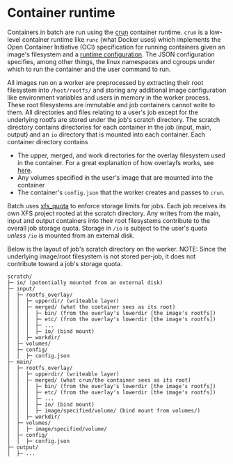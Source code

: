 # Container runtime

Containers in batch are run using the [crun](https://github.com/containers/crun) container runtime.
`crun` is a low-level container runtime like `runc` (what Docker uses) which implements the
Open Container Initiative (OCI) specification for running containers given an image's filesystem and a
[runtime configuration](https://github.com/opencontainers/runtime-spec/blob/master/config.md). The JSON
configuration specifies, among other things, the linux namespaces and cgroups under which to run the container
and the user command to run.

All images run on a worker are preprocessed by extracting their root filesystem into `/host/rootfs/` and
storing any additional image configuration like environment variables and users in memory in the worker
process. These root filesystems are immutable and job containers cannot write to them. All directories and
files relating to a user's job except for the underlying rootfs are stored under the job's scratch directory.
The scratch directory contains directories for each container in the job (input, main, output) and an `io`
directory that is mounted into each container. Each container directory contains
- The upper, merged, and work directories for the overlay filesystem used in the container. For
    a great explanation of how overlayfs works, see
    [here](https://jvns.ca/blog/2019/11/18/how-containers-work--overlayfs/).
- Any volumes specified in the user's image that are mounted into the container
- The container's `config.json` that the worker creates and passes to `crun`.

Batch uses [xfs_quota](https://man7.org/linux/man-pages/man8/xfs_quota.8.html) to enforce storage
limits for jobs. Each job receives its own XFS project rooted at the scratch directory. Any writes from
the main, input and output containers into their root filesystems contribute to the overall job storage quota.
Storage in `/io` is subject to the user's quota *unless* `/io` is mounted from an external disk.

Below is the layout of job's scratch directory on the worker. NOTE: Since the underlying image/root filesystem
is not stored per-job, it does not contribute toward a job's storage quota.

```
scratch/
├─ io/ (potentially mounted from an external disk)
├─ input/
│  ├─ rootfs_overlay/
│  │  ├─ upperdir/ (writeable layer)
│  │  ├─ merged/ (what the container sees as its root)
│  │  │  ├─ bin/ (from the overlay's lowerdir [the image's rootfs])
│  │  │  ├─ etc/ (from the overlay's lowerdir [the image's rootfs])
│  │  │  ├─ ...
│  │  │  ├─ io/ (bind mount)
│  │  ├─ workdir/
│  ├─ volumes/
│  ├─ config/
│  │  ├─ config.json
├─ main/
│  ├─ rootfs_overlay/
│  │  ├─ upperdir/ (writeable layer)
│  │  ├─ merged/ (what crun/the container sees as its root)
│  │  │  ├─ bin/ (from the overlay's lowerdir [the image's rootfs])
│  │  │  ├─ etc/ (from the overlay's lowerdir [the image's rootfs])
│  │  │  ├─ ...
│  │  │  ├─ io/ (bind mount)
│  │  │  ├─ image/specified/volume/ (bind mount from volumes/)
│  │  ├─ workdir/
│  ├─ volumes/
│  │  ├─ image/specified/volume/
│  ├─ config/
│  │  ├─ config.json
├─ output/
│  ├─ ...
```
